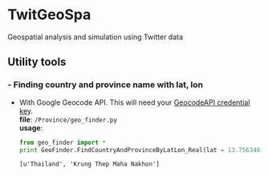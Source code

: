 # TwitGeoSpa
Geospatial analysis and simulation using Twitter data


## Utility tools
### - Finding country and province name with lat, lon  
  - With Google Geocode API. This will need your [GeocodeAPI credential key](https://developers.google.com/maps/documentation/geocoding/get-api-key).  
**file**: `/Province/geo_finder.py`  
**usage**:  
    ```python
    from geo_finder import *
    print GeoFinder.FindCountryAndProvinceByLatLon_Real(lat = 13.7563486, lon = 100.4557333)
    ```
    ```
    [u'Thailand', 'Krung Thep Maha Nakhon']
    ```